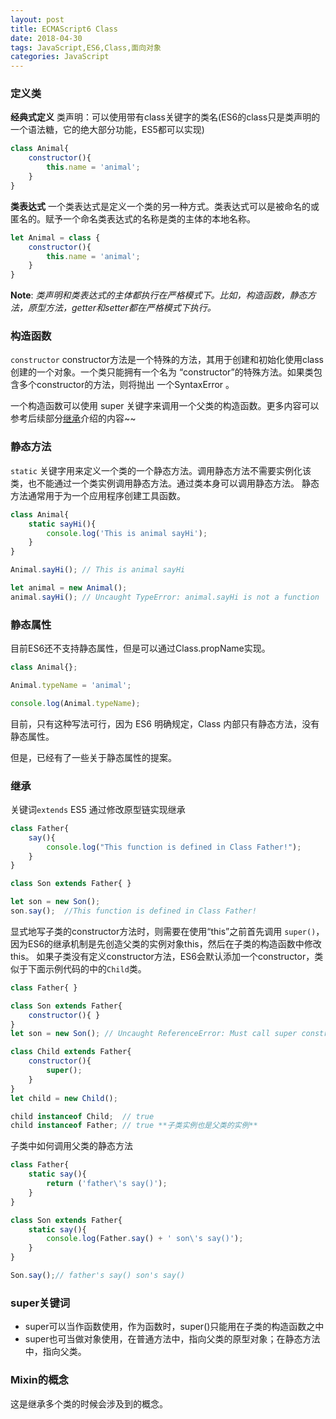 ```yaml
---
layout: post
title: ECMAScript6 Class
date: 2018-04-30
tags: JavaScript,ES6,Class,面向对象
categories: JavaScript
---
```


### 定义类
**经典式定义**
类声明：可以使用带有class关键字的类名(ES6的class只是类声明的一个语法糖，它的绝大部分功能，ES5都可以实现)
```javascript
class Animal{
    constructor(){
        this.name = 'animal';
    }
}
```
**类表达式**
一个类表达式是定义一个类的另一种方式。类表达式可以是被命名的或匿名的。赋予一个命名类表达式的名称是类的主体的本地名称。
```javascript
let Animal = class {
    constructor(){
        this.name = 'animal';
    }
}
```
**Note**: *类声明和类表达式的主体都执行在严格模式下。比如，构造函数，静态方法，原型方法，getter和setter都在严格模式下执行。*

### 构造函数
`constructor`
constructor方法是一个特殊的方法，其用于创建和初始化使用class创建的一个对象。一个类只能拥有一个名为 “constructor”的特殊方法。如果类包含多个constructor的方法，则将抛出 一个SyntaxError 。

一个构造函数可以使用 super 关键字来调用一个父类的构造函数。更多内容可以参考后续部分[继承](#inherit)介绍的内容~~


### 静态方法
`static` 关键字用来定义一个类的一个静态方法。调用静态方法不需要实例化该类，也不能通过一个类实例调用静态方法。通过类本身可以调用静态方法。
静态方法通常用于为一个应用程序创建工具函数。

```javascript
class Animal{
    static sayHi(){
        console.log('This is animal sayHi');
    }
}

Animal.sayHi(); // This is animal sayHi

let animal = new Animal();
animal.sayHi(); // Uncaught TypeError: animal.sayHi is not a function
```

### 静态属性
目前ES6还不支持静态属性，但是可以通过Class.propName实现。
```javascript
class Animal{};

Animal.typeName = 'animal';

console.log(Animal.typeName);
```
目前，只有这种写法可行，因为 ES6 明确规定，Class 内部只有静态方法，没有静态属性。

但是，已经有了一些关于静态属性的提案。


<span id="inherit"></span>
### 继承
关键词`extends`
ES5 通过修改原型链实现继承
```javascript
class Father{
    say(){
        console.log("This function is defined in Class Father!");
    }
}

class Son extends Father{ }

let son = new Son();
son.say();  //This function is defined in Class Father!
```

显式地写子类的constructor方法时，则需要在使用“this”之前首先调用 `super()`，因为ES6的继承机制是先创造父类的实例对象this，然后在子类的构造函数中修改this。
如果子类没有定义constructor方法，ES6会默认添加一个constructor，类似于下面示例代码的中的`Child`类。
```javascript
class Father{ }

class Son extends Father{
    constructor(){ }
}
let son = new Son(); // Uncaught ReferenceError: Must call super constructor......

class Child extends Father{
    constructor(){
        super();
    }
}
let child = new Child();

child instanceof Child;  // true
child instanceof Father; // true **子类实例也是父类的实例**
```

子类中如何调用父类的静态方法
```javascript
class Father{
    static say(){
        return ('father\'s say()');
    }
}

class Son extends Father{
    static say(){
        console.log(Father.say() + ' son\'s say()');
    }
}

Son.say();// father's say() son's say()
```

### super关键词
- super可以当作函数使用，作为函数时，super()只能用在子类的构造函数之中
- super也可当做对象使用，在普通方法中，指向父类的原型对象；在静态方法中，指向父类。

### Mixin的概念
这是继承多个类的时候会涉及到的概念。